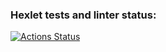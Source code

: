### Hexlet tests and linter status:
[![Actions Status](https://github.com/DS85/python-project-lvl3/workflows/hexlet-check/badge.svg)](https://github.com/DS85/python-project-lvl3/actions)